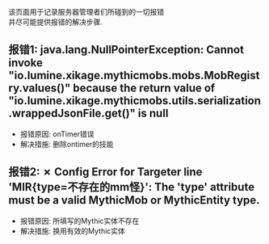 该页面用于记录服务器管理者们所碰到的一切报错  
并尽可能提供报错的解决步骤.

报错1:
java.lang.NullPointerException: Cannot invoke  
"io.lumine.xikage.mythicmobs.mobs.MobRegistry.values()" because the return value of  
"io.lumine.xikage.mythicmobs.utils.serialization.wrappedJsonFile.get()" is null
-----

* 报错原因: onTimer错误
* 解决措施: 删除ontimer的技能

报错2:
✗ Config Error for Targeter line 'MIR{type=不存在的mm怪}': The 'type' attribute must be a valid MythicMob or MythicEntity type.
----

* 报错原因: 所填写的Mythic实体不存在
* 解决措施: 换用有效的Mythic实体